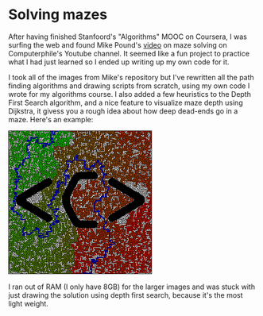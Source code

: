 # Solving mazes
After having finished Stanfoord's "Algorithms" MOOC on Coursera, I was surfing the web and found Mike Pound's [video](https://www.youtube.com/watch?v=rop0W4QDOUI) on maze solving on Computerphile's Youtube channel. It seemed like a fun project to practice what I had just learned so I ended up writing up my own code for it.

I took all of the images from Mike's repository but I've rewritten all the path finding algorithms and drawing scripts from scratch, using my own code I wrote for my algorithms course. I also added a few heuristics to the Depth First Search algorithm, and a nice feature to visualize maze depth using Dijkstra, it givess you a rough idea about how deep dead-ends go in a maze. Here's an example:

![maze image](maze_solutions/logo.png)

I ran out of RAM (I only have 8GB) for the larger images and was stuck with just drawing the solution using depth first search, because it's the most light weight.